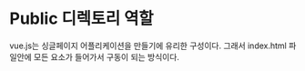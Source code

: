 # Public 디렉토리 역할

vue.js는 싱글페이지 어플리케이션을 만들기에 유리한 구성이다.
그래서 index.html 파일안에 모든 요소가 들어가서 구동이 되는 방식이다.
